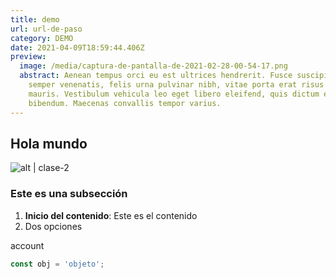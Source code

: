 ```yaml
---
title: demo
url: url-de-paso
category: DEMO
date: 2021-04-09T18:59:44.406Z
preview:
  image: /media/captura-de-pantalla-de-2021-02-28-00-54-17.png
  abstract: Aenean tempus orci eu est ultrices hendrerit. Fusce suscipit, leo a
    semper venenatis, felis urna pulvinar nibh, vitae porta erat risus sed
    mauris. Vestibulum vehicula leo eget libero eleifend, quis dictum eros
    bibendum. Maecenas convallis tempor varius.
---
```


## Hola mundo

![alt | clase-2](/media/captura-de-pantalla-de-2021-02-28-00-54-17.png)

### Este es una subsección

1. **Inicio del contenido**: Este es el contenido
2. Dos opciones

<mk-icon>account</mk-icon>

```javascript
const obj = 'objeto';
```
